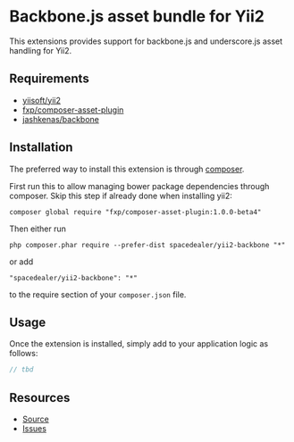 # Backbone.js asset bundle for Yii2

This extensions provides support for backbone.js and underscore.js asset handling for Yii2.

## Requirements

 - [yiisoft/yii2](https://github.com/yiisoft/yii2)
 - [fxp/composer-asset-plugin](https://github.com/francoispluchino/composer-asset-plugin)
 - [jashkenas/backbone](https://github.com/jashkenas/backbone)
 
## Installation

The preferred way to install this extension is through [composer](http://getcomposer.org/download/).

First run this to allow managing bower package dependencies through composer.
Skip this step if already done when installing yii2:

```
composer global require "fxp/composer-asset-plugin:1.0.0-beta4"
```

Then either run

```
php composer.phar require --prefer-dist spacedealer/yii2-backbone "*"
```

or add

```
"spacedealer/yii2-backbone": "*"
```

to the require section of your `composer.json` file.

## Usage

Once the extension is installed, simply add to your application logic as follows:

```php
// tbd
```

## Resources

 - [Source](https://github.com/spacedealer/yii2-backbone)
 - [Issues](https://github.com/spacedealer/yii2-backbone/issues)
